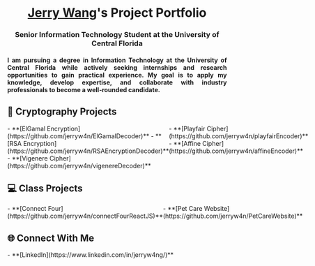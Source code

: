 # <div align="center"><a href="https://www.linkedin.com/in/jerryw4ng/">Jerry Wang</a>'s Project Portfolio

### <div align="center">Senior Information Technology Student at the University of Central Florida

#### <div align="justify">I am pursuing a degree in Information Technology at the University of Central Florida while actively seeking internships and research opportunities to gain practical experience. My goal is to apply my knowledge, develop expertise, and collaborate with industry professionals to become a well-rounded candidate.

## 🔐 Cryptography Projects
<div style="display: flex; justify-content: space-between;">
    <div>
        - **[ElGamal Encryption](https://github.com/jerryw4n/ElGamalDecoder)**  
        - **[RSA Encryption](https://github.com/jerryw4n/RSAEncryptionDecoder)**  
        - **[Vigenere Cipher](https://github.com/jerryw4n/vigenereDecoder)**  
    </div>
    <div>
        - **[Playfair Cipher](https://github.com/jerryw4n/playfairEncoder)**  
        - **[Affine Cipher](https://github.com/jerryw4n/affineEncoder)**  
    </div>
</div>

## 💻 Class Projects
<div style="display: flex; justify-content: space-between;">
    <div>
        - **[Connect Four](https://github.com/jerryw4n/connectFourReactJS)**  
    </div>
    <div>
        - **[Pet Care Website](https://github.com/jerryw4n/PetCareWebsite)**  
    </div>
</div>

## 🌐 Connect With Me
<div style="display: flex; justify-content: space-between;">
    <div>
        - **[LinkedIn](https://www.linkedin.com/in/jerryw4ng/)**  
    </div>
</div>
